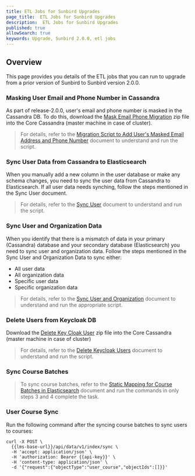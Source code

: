 ```yaml
---
title: ETL Jobs for Sunbird Upgrades
page_title:  ETL Jobs for Sunbird Upgrades
description:  ETL Jobs for Sunbird Upgrades
published: true
allowSearch: true
keywords: Upgrade, Sunbird 2.0.0, etl jobs
---
```


## Overview
This page provides you details of the ETL jobs that you can run to upgrade from a prior version of Sunbird to Sunbird version 2.0.0.

### Masking User Email and Phone Number in Cassandra

As part of release-2.0.0, user's email and phone number is masked in the Cassandra DB. To do this, download the [Mask Email Phone Migration](https://github.com/project-sunbird/sunbird-utils/blob/release-2.0.0/cassandra-migration-etl/r1.15/maskEmailPhoneMigrationBin.zip) zip file into the Core Cassandra (master machine in case of cluster).

>For details, refer to the [Migration Script to Add User's Masked Email Address and Phone Number](/developer-docs/installation/mask_user_email_phone_migration.md) document to understand and run the script.

### Sync User Data from Cassandra to Elasticsearch
When you manually add a new column in the user database or make any schema changes, you need to sync the user data from Cassandra to Elasticsearch. If all user data needs synching, follow the steps mentioned in the Sync User document. 

>For details, refer to the [Sync User](/developer-docs/installation/sync_user.md) document to understand and run the script.

### Sync User and Organization Data
When you identify that there is a mismatch of data in your primary (Cassandra) database and your secondary database (Elasticsearch) you need to sync user and organization data. Follow the steps mentioned in the Sync User and Organization Data to sync either:
- All user data
- All organization data
- Specific user data
- Specific organization data

>For details, refer to the [Sync User and Organization](/developer-docs/installation/sync_user_org.md) document to understand and run the appropriate script. 

### Delete Users from Keycloak DB

Download the [Delete Key Cloak User](https://github.com/project-sunbird/sunbird-utils/blob/release-2.0.0/cassandra-migration-etl/r1.15/DeleteKeycloakUserBin.zip) zip file into the Core Cassandra (master machine in case of cluster)

>For details, refer to the [Delete Keycloak Users](/developer-docs/installation/delete_keycloak_users.md) document to understand and run the script.


### Sync Course Batches

>To sync course batches, refer to the [Static Mapping for Course Batches in Elasticsearch](/developer-docs/server-configurations/elasticsearch_static_mapping_course_batch.md) document and run the commands in only steps 3 and 4 complete the task.


### User Course Sync

Run the following command after the syncing course batches to sync users to courses:  

    curl -X POST \
      {{lms-base-url}}/api/data/v1/index/sync \
      -H 'accept: application/json' \
      -H 'authorization: Bearer {{api-key}}' \
      -H 'content-type: application/json' \
      -d '{"request":{"objectType":"user_course","objectIds":[]}}'
